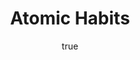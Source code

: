 ---
title: "Atomic Habits"
bookCover: "/assets/book-covers/atomic-habits.jpg"
slug: "atomic-habits"
bookAuthor: "James Clear"
rating: 10
done: false
tags: []
summary: false
detailesNotes: false
amazonLink: ""
author:
  name: Rico Trebeljahr
  picture: "/assets/blog/profile.jpeg"
---